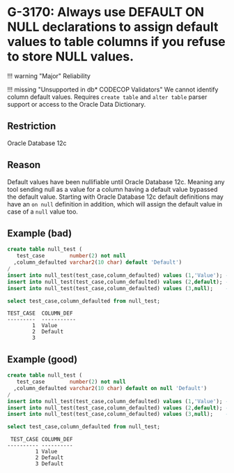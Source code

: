 # G-3170: Always use DEFAULT ON NULL declarations to assign default values to table columns if you refuse to store NULL values.

!!! warning "Major"
    Reliability

!!! missing "Unsupported in db\* CODECOP Validators"
    We cannot identify column default values. Requires `create table` and `alter table` parser support or access to the Oracle Data Dictionary.

## Restriction

Oracle Database 12c

## Reason

Default values have been nullifiable until Oracle Database 12c. Meaning any tool sending null as a value for a column having a default value bypassed the default value. Starting with Oracle Database 12c default definitions may have an `on null` definition in addition, which will assign the default value in case of a `null` value too.

## Example (bad)

``` sql
create table null_test (
   test_case        number(2) not null
  ,column_defaulted varchar2(10 char) default 'Default')
/
insert into null_test(test_case,column_defaulted) values (1,'Value'); -- NOSONAR: G-1050 literal is ok for a standalone insert
insert into null_test(test_case,column_defaulted) values (2,default); -- NOSONAR: G-1050 literal is ok for a standalone insert
insert into null_test(test_case,column_defaulted) values (3,null);    -- NOSONAR: G-1050 literal is ok for a standalone insert

select test_case,column_defaulted from null_test;
```
```
TEST_CASE  COLUMN_DEF
---------  -----------
        1  Value
        2  Default
        3
```

## Example (good)

``` sql
create table null_test (
   test_case        number(2) not null
  ,column_defaulted varchar2(10 char) default on null 'Default')
/
insert into null_test(test_case,column_defaulted) values (1,'Value'); -- NOSONAR: G-1050 literal is ok for a standalone insert
insert into null_test(test_case,column_defaulted) values (2,default); -- NOSONAR: G-1050 literal is ok for a standalone insert
insert into null_test(test_case,column_defaulted) values (3,null);    -- NOSONAR: G-1050 literal is ok for a standalone insert

select test_case,column_defaulted from null_test;
```
```
 TEST_CASE COLUMN_DEF
---------- ----------
         1 Value     
         2 Default   
         3 Default
```